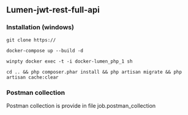 ## Lumen-jwt-rest-full-api

### Installation (windows)
`git clone https://`

`docker-compose up --build -d`

`winpty docker exec -t -i docker-lumen_php_1 sh`

`cd .. && php composer.phar install && php artisan migrate && php artisan cache:clear`

### Postman collection

Postman collection is provide in file job.postman_collection

